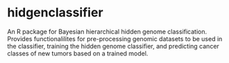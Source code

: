 # hidgenclassifier
An R package for Bayesian hierarchical hidden genome classification. Provides functionalilites for pre-processing genomic datasets to be used in the classifier, training the hidden genome classifier, and predicting cancer classes of new tumors based on a trained model. 
